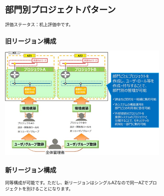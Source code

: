 # 部門別プロジェクトパターン

評価ステータス：机上評価中です。



## 旧リージョン構成

![36](images/36.jpg)



## 新リージョン構成

同等構成が可能です。ただし、新リージョンはシングルAZなので同一AZでプロジェクトを別けることになります。